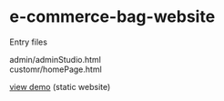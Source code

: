 # e-commerce-bag-website

Entry files

admin/adminStudio.html  <br/>
customr/homePage.html

[view demo](https://HM3IT.github.io/) (static website) 

